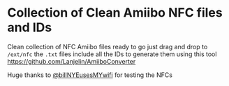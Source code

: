 # Collection of Clean Amiibo NFC files and IDs

Clean collection of NFC Amiibo files ready to go just drag and drop to `/ext/nfc` the `.txt` files include all the IDs to generate them using this tool https://github.com/Lanjelin/AmiiboConverter

Huge thanks to [@billNYEusesMYwifi](https://github.com/billNYEusesMYwifi) for testing the NFCs